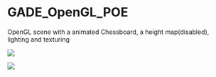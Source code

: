 # GADE_OpenGL_POE

OpenGL scene with a animated Chessboard, a height map(disabled), lighting and texturing

![](https://github.com/myleslouw/GADE_OpenGL_POE/blob/main/FirstProj_IoNCCRQVxU.png)

![](https://github.com/myleslouw/GADE_OpenGL_POE/blob/main/FirstProj_vDn6s5evQk.png)
